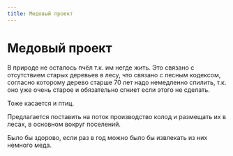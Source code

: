 ```yaml
---
title: Медовый проект
---
```



Медовый проект
=================


В природе не осталось пчёл т.к. им негде жить.
Это связано с отсутствием старых деревьев в лесу, что связано с лесным кодексом, согласно которому 
дерево старше 70 лет надо немедленно спилить, т.к. оно уже очень старое и обязательно сгниет если этого не сделать.


Тоже касается и птиц.


Предлагается поставить на поток производство колод и размещать их в лесах, в основном вокруг поселений.


Было бы здорово, если раз в год можно было бы извлекать из них немного меда.
